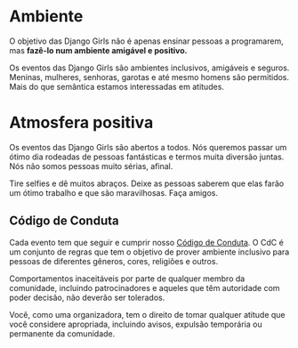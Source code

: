 
# Ambiente

O objetivo das Django Girls não é apenas ensinar pessoas a programarem, mas __fazê-lo num ambiente amigável e positivo.__

Os eventos das Django Girls são ambientes inclusivos, amigáveis e seguros. Meninas, mulheres, senhoras, garotas e até mesmo homens são permitidos. Mais do que semântica estamos interessadas em atitudes.

# Atmosfera positiva

Os eventos das Django Girls são abertos a todos. Nós queremos passar um ótimo dia rodeadas de pessoas fantásticas e termos muita diversão juntas. Nós não somos pessoas muito sérias, afinal.

Tire selfies e dê muitos abraços. Deixe as pessoas saberem que elas farão um ótimo trabalho e que são maravilhosas. Faça amigos.

## Código de Conduta

Cada evento tem que seguir e cumprir nosso [Código de Conduta](http://djangogirls.org/coc/). O CdC é um conjunto de regras que tem o objetivo de prover ambiente inclusivo para pessoas de diferentes gêneros, cores, religiões e outros. 

Comportamentos inaceitáveis por parte de qualquer membro da comunidade, incluindo patrocinadores e aqueles que têm autoridade com poder decisão, não deverão ser tolerados. 

Você, como uma organizadora, tem o direito de tomar qualquer atitude que você considere apropriada, incluindo avisos, expulsão temporária ou permanente da comunidade.
